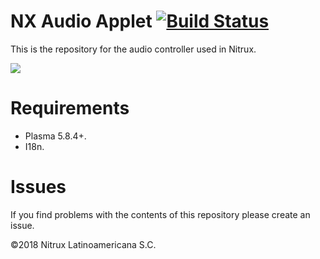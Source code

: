 # NX Audio Applet [![Build Status](https://travis-ci.org/nx-desktop/nx-plasma-look-and-feel.svg?branch=master)](https://travis-ci.org/nx-desktop/nx-plasma-look-and-feel)

This is the repository for the audio controller used in Nitrux.

![](https://i.imgur.com/7mIdG4Q.png)

# Requirements
- Plasma 5.8.4+.
- I18n.

# Issues
If you find problems with the contents of this repository please create an issue.

©2018 Nitrux Latinoamericana S.C.
